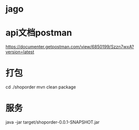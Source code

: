 # jago
# api文档postman
https://documenter.getpostman.com/view/6850199/Szzn7wxA?version=latest

# 打包
cd ./shoporder
mvn clean package

# 服务
java -jar target/shoporder-0.0.1-SNAPSHOT.jar
